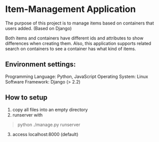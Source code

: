# Item-Management Application
The purpose of this project is to manage items based on containers that users added. 
(Based on Django) 

Both items and containers have different ids and attributes to show differences when creating them. 
Also, this application supports related search on containers to see a container has what kind of items. 

## Environment settings:
Programming Language: Python, JavaScript
Operating System: Linux
Software Framework: Django (> 2.2)


## How to setup
1. copy all files into an empty directory
2. runserver with 
> python ./manage.py runserver
3. access localhost:8000 (default)
